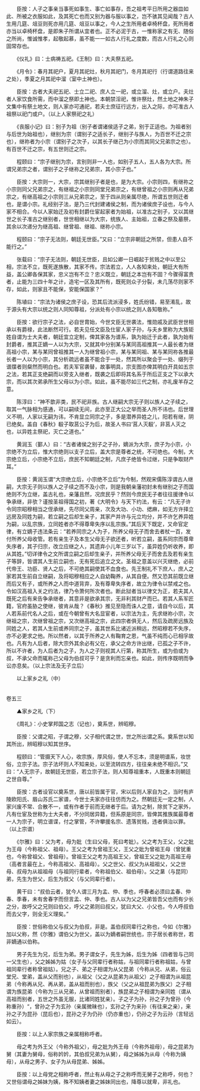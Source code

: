 <!-- { "loadSidebar": true } -->
　　臣按：人子之事亲当事死如事生、事亡如事存，吾之祖考平日所用之器皿如此、所被之衣服如此，及其死亡也而又别为器与服以事之，岂不骇其见闻哉？古人生用几筵、俎豆则死亦用几筵、俎豆以事之，今人之生所用者卓椅杯盘，死所用者亦当以卓椅杯盘，是即朱子所谓从宜者也。正不必泥于古，一惟称家之有无、随俗之所尚，惟诚惟孝，起敬起慕，虽不能一一如古人行礼之度数，而古人行礼之心则固常存也。

　　《仪礼》曰：士病祷五祀。《王制》曰：大夫祭五祀。

　　《月令》：春月其祀户，夏月其祀灶，秋月其祀门，冬月其祀行（行谓道路往来之处），季夏之月其祀中溜（室中土神也）。

　　臣按：古者大夫祀五祀、士立二祀、庶人立一祀，或立溜、灶，或立户。夫灶者人家饮食所需，而中溜之祭即土神也。本朝禁淫祀，惟许祭灶，然土地之神朱子文集中有祭土地文，则人家亦可通祀，若夫士庶征行远方，出入之际，亦可准古人祖祭以祀门或户。（以上人家祭祀之礼）

　　《丧服小记》曰：别子为祖（别子者谓诸侯适子之弟，别于正适也。为祖者别与后世为始祖也），继别为宗（谓别子之适长子，继别子与族人，为百世不迁之宗也），继祢者为小宗（谓别子之次子，以其长子继己为小宗而其同父兄弟宗之也）。有百世不迁之宗，有五世则迁之宗。

　　程颐曰：“宗子继别为宗，言别则非一人也，如别子五人，五人各为大宗。所谓兄弟宗之者，谓别子之子继祢之兄弟宗，其小宗子也。”

　　臣按：大宗则一，大宗，宗其继别子者是也，是为大宗。小宗则四，有继祢之小宗则同父兄弟宗之，有继祖之小宗则同堂兄弟宗之，有继曾祖之小宗则再从兄弟宗之，有继高祖之小宗则三从兄弟宗之，至于四从则亲属尽绝，所谓五世则迁者也，是谓小宗。礼经别子法，是乃三代封建诸侯之制，而为诸侯庶子设也，与今人家不相合。今以人家始迁及初有封爵仕宦起家者为始祖，以准古之别子，又以其继世之长子准古之继别者，世世相继以为大宗，统族人、主始祖，立春之祭及墓祭，其余以次递分为继高祖、继曾祖、继祖、继祢小宗。

　　程颐曰：“宗子无法则，朝廷无世臣。”又曰：“立宗非朝廷之所禁，但患人自不能行之。”

　　张载曰：“宗子无法则，朝廷无世臣，且如公卿一日崛起于贫贱之中以至公相，宗法不立，既死遂族散，其家不传。宗法若立，人人各知来处，朝廷大有所益，盖公卿各保其家，忠义岂有不立？忠义既立，朝廷之本岂有不固？今骤得富贵者，止能为三四十年之计，造宅一区及其所有，既死则众子分裂，未几荡尽则家不存，如此，则家且不能保，安能保国家？”

　　陈埴曰：“宗法为诸侯之庶子设，恐其后流派浸多，姓氏纷错，易至淆乱，故于源头有大宗以统之则人同知尊祖，分派处有小宗以统之则人各知敬祢。”

　　臣按：欲行宗子之法，必自世胄始，今世文臣无世袭法，惟勋戚及武臣世世相承以有爵禄，此法断然可行。若夫见任文臣及仕宦人家子孙，与夫乡里称为大族钜姓自谓为士大夫者，朝廷宜立定制，俾其家各为谱系，孰为始迁于此者，孰为始有封爵者，推其正嫡一人以为大宗，又就其中分别某与某同高祖推其一人最长者为继高祖小宗，某与某同曾祖推其一人为继曾祖小宗，某与某同祖、某与某同祢各推最长者一人以为小宗，其分析疏远者虽不能合于一处，然其所以聚会于一处、缀列于谱牒者则粲然而明白也。若夫军官袭替，故事明具，宗支图亦俾其明白开具如五宗之法，若其正支绝嗣而以旁支入继者，既袭之后即将其名系于所后正支之下以承大宗，而以其次弟承所生父母以为小宗。如此，虽不能尽如三代之制，亦礼废羊存之意。

　　陈淳曰：“神不歆非类，民不祀非族。古人继嗣大宗无子则以族人之子续之，取其一气脉相为感通，可以嗣续无间，此亦至正大公之举而圣人所不讳也。后世理义不明，人家以无嗣为讳，不肯显立同宗之子，多是潜养异姓之儿，阳若有继，阴已绝矣。盖自《春秋》殽子取莒公子为后，故圣人书曰‘莒人灭殽’，非莒人灭之也，以异姓主祭祀，灭亡之道也。”

　　黄润玉（鄞人）曰：“古者诸侯之别子之子孙，嫡派为大宗，庶子为小宗，小宗绝不为立后，惟大宗绝则以支子立后，盖大宗是尊者之统，不可绝也。今制，大宗绝立后，小宗绝不立后，庶民不知朝廷之制，凡庶子绝皆令过继，只是争取财产耳。”

　　臣按：黄润玉谓“大宗绝立后，小宗绝不立后”为今制，然观宋儒陈淳谓古人继嗣，大宗无子则以族人之子续之而不及小宗，则是我朝亲藩初封未有继别之子而国绝则不为立继，盖古礼也，亲藩且然，况庶民乎？然则今庶民无子者往往援律令以争承继，非欤？谨按圣祖得国之初，著《大明令》与天下约法，有云：“凡无子许令同宗昭穆相当之侄承继，先尽同父周亲，次及大功、小功、缌麻，如无方许择立远房及同姓为嗣，若立嗣之后却生亲子，其家产并许与元立均分，并不许乞养异姓为嗣，以乱宗族，立同姓者亦不得尊卑失序以乱宗族。”其后天下既定，又命官定律，有立嫡子违法条云：“若养同宗之人为子，所养父母无子而舍去者杖一百，发付所养父母收管。若有亲生子及本生父母无子欲还者，听若立嗣，虽系同宗而尊卑失序者，其子归宗，改立应继之人，其遗弃小儿年三岁以下，虽异姓仍听收养，即从其姓。”切详律令之文所谓立嗣之后却生亲子，并所养父母无子而舍去及若有亲生子等辞，皆谓其人生前立嗣也，无有死后追立之文。圣祖之意盖以兴灭继绝，必前代帝王、功臣、贤人之后，不可绝其嗣使其不血食也。先王制礼不下庶人，庶人之家若其生前自立继嗣，及将昭穆相应之人自幼鞠养，从其自便。然又恐其前既立继而后又有子，或所养之人而中道背弃，及有尊卑失序者，故立为律令以禁戒之也。令如汉高祖入关之约法，律乃令萧何所次者也。断此狱者当以律文为正，若夫其人既死之后有来告争承继者，其意非是欲承其宗，无非利其财产而已。若其人系军匠籍，官府虽胁之使继，彼肯从哉？《春秋》推见至隐而诛人之意，请自今以后，其人若系前代名人之后，或在今朝曾有大名显宦者，以宗法为主，先求继祢小宗，次继祖之宗，次继曾祖之宗，又次继高祖之宗，此四宗者俱无人，然后及疏房远族及同姓之人，若其人生前或养同宗之子，虽其世系比诸近派稍远，然昭穆若不失序，亦不必更求之他。所以然者，以其于所养之人有鞠育之恩，气虽不纯而心已相孚故也。凡有为人后者，除大宗外其余必有父在，承父之命方许出继，已孤之子不许，所以不许者，为人后者为之子，为人之子则视其人行第，称其所生，或为伯或为叔，不承父命而辄称己父母为伯叔可乎？是贪利而忘亲也。如此，则传序既明而争讼亦息矣。（以上宗法及无子立后）

　　以上家乡之礼（中）  
　 

卷五三

　　▲家乡之礼（下）

　　《周礼》：小史掌邦国之志（记也），奠系世，辨昭穆。

　　臣按：父谓之昭，子谓之穆，父子相代谓之世，世之所出谓之系。奠系世以知其所出，辨昭穆以知其世序。

　　程颐曰：“管摄天下人心，收宗族，厚风俗，使人不忘本，须是明谱系，妆世俗，立宗子法。宗子法坏则人不知来处，以至流转四方，往往亲未绝不相识。”又曰：“人无宗子，故朝廷无世臣，若立宗子法，则人知尊祖重本，人既重本则朝廷之世自尊。”

　　臣按：古者设官以奠系世，唐以前皆属于官，宋以后则人家自为之，当时有庐陵欧阳氏、眉山苏氏二家谱，今世士夫家亦往往仿而为之。然朝廷无一定之制，人家兴废不常、合散不一，或有作者于前而无继者于后。请为之制，除贫下之家外，凡有仕宦及世称为士大夫者，不分同居异籍，但系原是同宗，皆俾其推族属最尊者一人为宗子，明立谱谍，付之掌管，不许攀援名宗、遗落贫贱，违者俱治以罪。（以上宗谱）

　　《尔雅》曰：父为考，母为妣（生曰父母，死曰考妣）。父之考为王父，父之妣为王母（今称祖父、祖母）。王父之考为曾祖王父，王父之妣为曾祖王母（曾犹重也，今称曾祖父、曾祖母）。曾祖王父之考为高祖王父，曾祖王父之妣为高祖王母（高者言最在上，今称高祖父、高祖母）。父之世父、叔父为从祖祖父，父之世母、叔母为从祖祖母（与祖同行辈者，今称祖伯父、祖伯母）。父之晜（与昆同）弟，先生为世父，后生为叔父（与父同辈行者）。

　　黄干曰：“叔伯云者，犹今人谓三月为孟、仲、季也，呼春者必须曰孟春、仲春、季春，未有舍春字而但言孟、仲、季也。古人以为父之兄弟皆吾父也而有少长之分，故呼父之兄则曰伯父，呼父之弟则曰叔父，犹曰大父、小父也，今人呼叔伯而去父字，则全无义理矣。”

　　臣按：世俗称伯父与叔父为伯叔，非是。盖伯叔同辈行之称也，今如《尔雅》加以父称，然《尔雅》谓伯父为世父，盖以为嫡者嗣世统也，宗子居长者称世，若非嫡通以伯称。

　　男子先生为兄，后生为弟。男子谓女子，先生为姊，后生为姊（四者皆与己同一父生也），父之姊姊为姑（女子与父同辈行者称姑，与祖同辈行者称祖姑，与曾祖同辈行者称曾祖姑）。兄之子、弟之子相谓为从父昆弟（今称从兄、从弟，俗云堂兄、堂弟，盖从父而别也），从祖父（父之从昆弟为从祖父）之子相谓为从祖昆弟（今称再从兄、再从弟，盖从祖而别也），族父（父之从祖昆弟为族父）之子相谓为族昆弟（今称为三从兄弟，从曾祖而别者），族昆弟之子相谓为亲同姓（谓从高祖而别者，五世之外虽无服，比诸同姓犹亲）。子之子为孙，孙之子为曾孙（今称重孙）“，曾孙之子为玄孙（亲属微昧也），玄孙之子为来孙（有往来之亲），来孙之子为昆孙（昆后也），昆孙之子为仍孙（仍亦重也），仍孙之子为云孙（言轻远如云）。

　　臣按：以上人家宗族之亲属相称呼者。

　　母之考为外王父（今称外祖父），母之妣为外王母（今称外祖母），母之昆弟为舅（其妻为舅母，俗称妗妗，其伯叔兄弟为从舅），母之姊姊为从母（今称为姨母），从母之男子、女子为从母昆弟、姊姊。

　　臣按：以上母党之相称呼者，然止有从母之子之称呼而无舅子之称呼，何也？又世俗谓母之姊妹为姨，殊不知姨者妻之姊妹同出也，降尊以就卑，非礼也。

